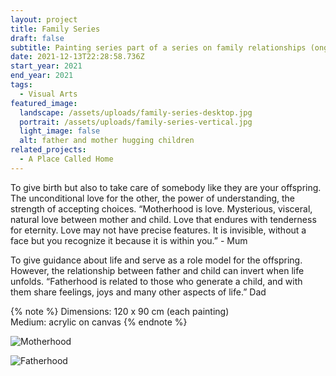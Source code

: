 ```yaml
---
layout: project
title: Family Series
draft: false
subtitle: Painting series part of a series on family relationships (ongoing)
date: 2021-12-13T22:28:58.736Z
start_year: 2021
end_year: 2021
tags:
  - Visual Arts
featured_image:
  landscape: /assets/uploads/family-series-desktop.jpg
  portrait: /assets/uploads/family-series-vertical.jpg
  light_image: false
  alt: father and mother hugging children
related_projects:
  - A Place Called Home
---
```

To give birth but also to take care of somebody like they are your offspring. The unconditional love for the other, the power of understanding, the strength of accepting choices. “Motherhood is love. Mysterious, visceral, natural love between mother and child. Love that endures with tenderness for eternity. Love may not have precise features. It is invisible, without a face but you recognize it because it is within you.” - Mum

To give guidance about life and serve as a role model for the offspring. However, the relationship between father and child can invert when life unfolds. “Fatherhood is related to those who generate a child, and with them share feelings, joys and many other aspects of life.” Dad

{% note %}
Dimensions: 120 x 90 cm (each painting)\
Medium: acrylic on canvas
{% endnote %}

![](/assets/uploads/motherhood3.jpg "Motherhood")

![](/assets/uploads/fatherhood.jpg "Fatherhood")